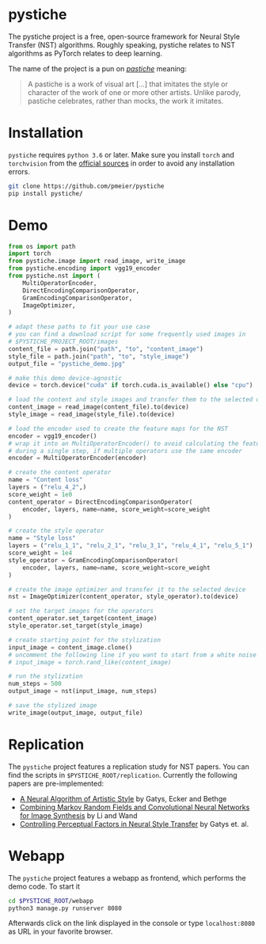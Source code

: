 # pystiche

The pystiche project is a free, open-source framework for Neural Style Transfer (NST) algorithms. Roughly speaking, pystiche relates to NST algorithms as PyTorch relates to deep learning.

The name of the project is a pun on [_pastiche_](https://en.wikipedia.org/wiki/Pastiche) meaning:

> A pastiche is a work of visual art [...] that imitates the style or character of the work of one or more other artists. Unlike parody, pastiche celebrates, rather than mocks, the work it imitates.

# Installation

`pystiche` requires `python 3.6` or later. Make sure you install `torch` and `torchvision` from the [official sources](https://pytorch.org/get-started/locally/) in order to avoid any installation errors.

```bash
git clone https://github.com/pmeier/pystiche
pip install pystiche/
```

# Demo

```python
from os import path
import torch
from pystiche.image import read_image, write_image
from pystiche.encoding import vgg19_encoder
from pystiche.nst import (
    MultiOperatorEncoder,
    DirectEncodingComparisonOperator,
    GramEncodingComparisonOperator,
    ImageOptimizer,
)

# adapt these paths to fit your use case
# you can find a download script for some frequently used images in
# $PYSTICHE_PROJECT_ROOT/images
content_file = path.join("path", "to", "content_image")
style_file = path.join("path", "to", "style_image")
output_file = "pystiche_demo.jpg"

# make this demo device-agnostic
device = torch.device("cuda" if torch.cuda.is_available() else "cpu")

# load the content and style images and transfer them to the selected device
content_image = read_image(content_file).to(device)
style_image = read_image(style_file).to(device)

# load the encoder used to create the feature maps for the NST
encoder = vgg19_encoder()
# wrap it into an MultiOperatorEncoder() to avoid calculating the feature maps multiple times
# during a single step, if multiple operators use the same encoder
encoder = MultiOperatorEncoder(encoder)

# create the content operator
name = "Content loss"
layers = ("relu_4_2",)
score_weight = 1e0
content_operator = DirectEncodingComparisonOperator(
    encoder, layers, name=name, score_weight=score_weight
)

# create the style operator
name = "Style loss"
layers = ("relu_1_1", "relu_2_1", "relu_3_1", "relu_4_1", "relu_5_1")
score_weight = 1e4
style_operator = GramEncodingComparisonOperator(
    encoder, layers, name=name, score_weight=score_weight
)

# create the image optimizer and transfer it to the selected device
nst = ImageOptimizer(content_operator, style_operator).to(device)

# set the target images for the operators
content_operator.set_target(content_image)
style_operator.set_target(style_image)

# create starting point for the stylization
input_image = content_image.clone()
# uncomment the following line if you want to start from a white noise image instead
# input_image = torch.rand_like(content_image)

# run the stylization
num_steps = 500
output_image = nst(input_image, num_steps)

# save the stylized image
write_image(output_image, output_file)
```

# Replication

The `pystiche` project features a replication study for NST papers. You can find the scripts in `$PYSTICHE_ROOT/replication`. Currently the following papers are pre-implemented:

- [A Neural Algorithm of Artistic Style](https://arxiv.org/abs/1508.06576) by Gatys, Ecker and Bethge
- [Combining Markov Random Fields and Convolutional Neural Networks for Image Synthesis](https://ieeexplore.ieee.org/document/7780641) by Li and Wand
- [Controlling Perceptual Factors in Neural Style Transfer](http://openaccess.thecvf.com/content_cvpr_2017/papers/Gatys_Controlling_Perceptual_Factors_CVPR_2017_paper.pdf) by Gatys et. al.

# Webapp

The `pystiche` project features a webapp as frontend, which performs the demo code. To start it

```bash
cd $PYSTICHE_ROOT/webapp
python3 manage.py runserver 8080
```

Afterwards click on the link displayed in the console or type `localhost:8080` as URL in your favorite browser.

